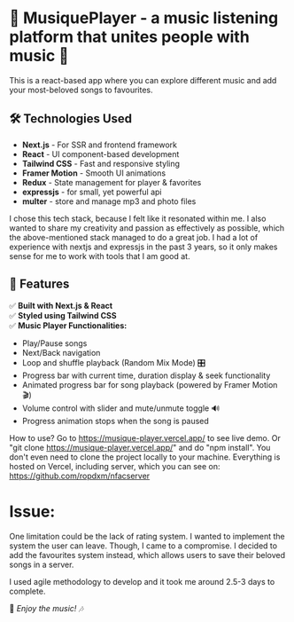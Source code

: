 # 🎵 MusiquePlayer - a music listening platform that unites people with music :sparkling_heart:
This is a react-based app where you can explore different music and add your most-beloved songs to favourites. 

## 🛠 Technologies Used
- **Next.js** - For SSR and frontend framework
- **React** - UI component-based development
- **Tailwind CSS** - Fast and responsive styling
- **Framer Motion** - Smooth UI animations
- **Redux** - State management for player & favorites
- **expressjs** - for small, yet powerful api
- **multer** - store and manage mp3 and photo files

I chose this tech stack, because I felt like it resonated within me. I also wanted to share my creativity and passion as effectively as possible, which the above-mentioned stack managed to do a great job. I had a lot of experience with nextjs and expressjs in the past 3 years, so it only makes sense for me to work with tools that I am good at.

## 🚀 Features

✅ **Built with Next.js & React**  
✅ **Styled using Tailwind CSS**  
✅ **Music Player Functionalities:**  
   - Play/Pause songs  
   - Next/Back navigation  
   - Loop and shuffle playback (Random Mix Mode) 🎛️  
   - Progress bar with current time, duration display & seek functionality  
   - Animated progress bar for song playback (powered by Framer Motion 🎬)  
   - Volume control with slider and mute/unmute toggle 🔊  
   - Progress animation stops when the song is paused


How to use? Go to https://musique-player.vercel.app/ to see live demo.
Or "git clone https://musique-player.vercel.app/" and do "npm install".
You don't even need to clone the project locally to your machine. Everything is hosted on Vercel, including server, which you can see on: https://github.com/ropdxm/nfacserver

# Issue:
One limitation could be the lack of rating system. I wanted to implement the system the user can leave. Though, I came to a compromise. I decided to add the favourites system instead, which allows users to save their beloved songs in a server.

I used agile methodology to develop and it took me around 2.5-3 days to complete.

🎵 *Enjoy the music! 🎶*
